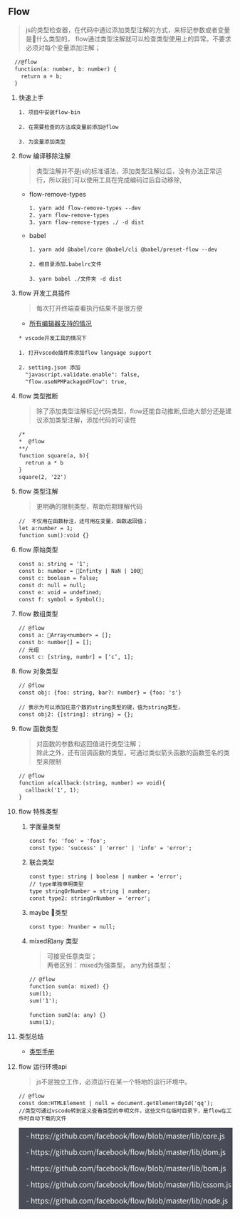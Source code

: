 ## Flow
> js的类型检查器，在代码中通过添加类型注解的方式，来标记参数或者变量是什么类型的， flow通过类型注解就可以检查类型使用上的异常。不要求必须对每个变量添加注解；

```
  //@flow
  function(a: number, b: number) {
    return a + b;
  }

```

1. 快速上手

       1. 项目中安装flow-bin

       2. 在需要检查的方法或变量前添加@flow

       3. 为变量添加类型

2. flow 编译移除注解
   > 类型注解并不是js的标准语法，添加类型注解过后，没有办法正常运行，所以我们可以使用工具在完成编码过后自动移除,

    * flow-remove-types
      ```
      1. yarn add flow-remove-types --dev
      2. yarn flow-remove-types
      3. yarn flow-remove-types ./ -d dist
      ```
    * babel

      ```
      1. yarn add @babel/core @babel/cli @babel/preset-flow --dev

      2. 根目录添加.babelrc文件

      3. yarn babel ./文件夹 -d dist
      ```
3. flow 开发工具插件
   > 每次打开终端查看执行结果不是很方便
   * [所有编辑器支持的情况](https://flow.org/en/docs/editors/)

    ```
    * vscode开发工具的情况下

    1. 打开vscode插件库添加flow language support
    
    2. setting.json 添加 
      "javascript.validate.enable": false,
      "flow.useNPMPackagedFlow": true,
    
    ```
4. flow 类型推断
   > 除了添加类型注解标记代码类型，flow还能自动推断,但绝大部分还是建议添加类型注解，添加代码的可读性

   ```
   /*
   *  @flow
   **/
   function square(a, b){
     retrun a * b
   }
   square(2, '22')
   ```
5. flow 类型注解
   > 更明确的限制类型，帮助后期理解代码

    ```
    //  不仅用在函数标注，还可用在变量，函数返回值；
    let a:number = 1;
    function sum():void {}
    ```
6. flow 原始类型

    ```
    const a: string = '1';
    const b: number = Infinty | NaN | 100；
    const c: boolean = false;
    const d: null = null;
    const e: void = undefined;
    const f: symbol = Symbol();
    ```
7. flow 数组类型

    ```
    // @flow
    const a: Array<number> = [];
    const b: number[] = [];
    // 元组
    const c: [string, numbr] = [‘c’, 1];
    ```
8. flow 对象类型

    ```
    // @flow
    const obj: {foo: string, bar?: number} = {foo: 's'}

    // 表示为可以添加任意个数的string类型的键，值为string类型，
    const obj2: {[string]: string} = {};
    ```
9. flow 函数类型
    > 对函数的参数和返回值进行类型注解；<br/>
    除此之外，还有回调函数的类型，可通过类似箭头函数的函数签名的类型来限制

    ```
    // @flow
    function a(callback:(string, number) => void){
      callback('1', 1);
    }
    
    ```
10. flow 特殊类型

    1. 字面量类型
        ```
        const fo: 'foo' = 'foo';
        const type: 'success' | 'error' | 'info' = 'error';
        ```
    2. 联合类型
        ```
        const type: string | boolean | number = 'error';
        // type单独申明类型 
        type stringOrNumber = string | number;
        const type2: stringOrNumber = 'error';
        ```
    3. maybe 类型
        ```
        const type: ?nunber = null;
        ```
    4. mixed和any 类型
        > 可接受任意类型；<br/>
        两者区别： mixed为强类型， any为弱类型；
        ```
        // @flow
        function sum(a: mixed) {}
        sum(1);
        sum('1');

        function sum2(a: any) {}
        sums(1);
        ```
11. 类型总结

    * [类型手册](https://www.saltycrane.com/cheat-sheets/flow-type/latest/)

12. flow 运行环境api
    > js不是独立工作，必须运行在某一个特地的运行环境中。

    ```
    // @flow
    const dom:HTMLElement | null = document.getElementById('qq');
    //类型可通过vscode转到定义查看类型的申明文件，这些文件在临时目录下，是flow在工作时自动下载的文件
    ```
    ![以下为flow api申明文件链接](link.jpg 'flow api申明文件链接')

      

